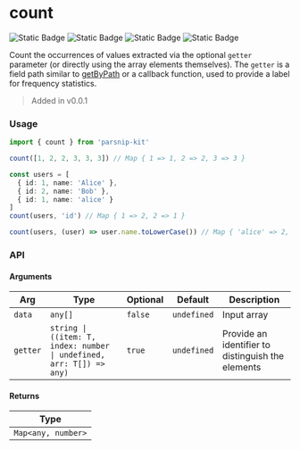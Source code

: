 # count
![Static Badge](https://img.shields.io/badge/Statement%20Coverage-100.00%-brightgreen) ![Static Badge](https://img.shields.io/badge/Branch%20Coverage-100.00%-brightgreen) ![Static Badge](https://img.shields.io/badge/Function%20Coverage-100.00%-brightgreen) ![Static Badge](https://img.shields.io/badge/Line%20Coverage-100.00%-brightgreen)
      
Count the occurrences of values extracted via the optional `getter` parameter (or directly using the array elements themselves). The `getter` is a field path similar to [getByPath](../object/getByPath) or a callback function, used to provide a label for frequency statistics.

> Added in v0.0.1



### Usage

```ts
import { count } from 'parsnip-kit'

count([1, 2, 2, 3, 3, 3]) // Map { 1 => 1, 2 => 2, 3 => 3 }

const users = [
  { id: 1, name: 'Alice' },
  { id: 2, name: 'Bob' },
  { id: 1, name: 'alice' }
]
count(users, 'id') // Map { 1 => 2, 2 => 1 }

count(users, (user) => user.name.toLowerCase()) // Map { 'alice' => 2, 'bob' => 1 }
```


### API

#### Arguments

| Arg | Type | Optional | Default | Description |
| --- | --- | --- | --- | --- |
| `data` | `any[]` | `false` | `undefined` | Input array |
| `getter` | `string \| ((item: T, index: number \| undefined, arr: T[]) => any)` | `true` | `undefined` | Provide an identifier to distinguish the elements |

#### Returns

| Type |
| ---  |
| `Map<any, number>`  |